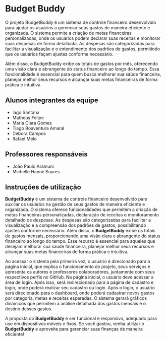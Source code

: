 # Budget Buddy

O projeto BudgetBuddy é um sistema de controle financeiro desenvolvido para ajudar os usuários a gerenciar seus gastos de maneira eficiente e organizada. O sistema permite a criação de metas financeiras personalizadas, onde os usuários podem declarar suas receitas e monitorar suas despesas de forma detalhada. As despesas são categorizadas para facilitar a visualização e o entendimento dos padrões de gastos, permitindo que os usuários façam ajustes conforme necessário.

Além disso, o BudgetBuddy exibe os totais de gastos por mês, oferecendo uma visão clara e abrangente do status financeiro ao longo do tempo. Essa funcionalidade é essencial para quem busca melhorar sua saúde financeira, planejar melhor seus recursos e alcançar suas metas financeiras de forma prática e intuitiva.

## Alunos integrantes da equipe

* Iago Santana
* Matheus Felipe
* Maria Clara Gomes 
* Tiago Boaventura Amaral
* Debora Campos
* Rafael Melo
## Professores responsáveis

* João Paulo Aramuni
* Michelle Hanne Soares

## Instruções de utilização

**BudgetBuddy** é um sistema de controle financeiro desenvolvido para auxiliar os usuários na gestão de seus gastos de maneira eficiente e organizada. O sistema oferece funcionalidades que permitem a criação de metas financeiras personalizadas, declaração de receitas e monitoramento detalhado de despesas. As despesas são categorizadas para facilitar a visualização e a compreensão dos padrões de gastos, possibilitando ajustes conforme necessário. Além disso, o **BudgetBuddy** exibe os totais de gastos mensais, proporcionando uma visão clara e abrangente do status financeiro ao longo do tempo. Esse recurso é essencial para aqueles que desejam melhorar sua saúde financeira, planejar melhor seus recursos e alcançar suas metas financeiras de forma prática e intuitiva.

Ao acessar o sistema pela primeira vez, o usuário é direcionado para a página inicial, que explica o funcionamento do projeto, seus serviços e apresenta os autores e professores colaboradores, juntamente com seus respectivos perfis no GitHub. Na página inicial, o usuário deve acessar a área de login. Após isso, será redirecionado para a página de cadastro e login, onde poderá realizar seu cadastro ou login. Após o login, o usuário será direcionado para o dashboard, onde poderá cadastrar novos gastos por categoria, metas e receitas esperadas. O sistema gerará gráficos dinâmicos que permitem a análise detalhada dos gastos mensais e o destino desses gastos.

A proposta do **BudgetBuddy** é ser funcional e responsivo, adequado para uso em dispositivos móveis e fixos. Se você gostou, venha utilizar o **BudgetBuddy** e aproveite para gerenciar suas finanças de maneira eficiente!
